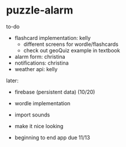 # puzzle-alarm
to-do
- flashcard implementation: kelly
  - different screens for wordle/flashcards
  - check out geoQuiz example in textbook
- alarm form: christina
- notifications: christina
- weather api: kelly

later: 
- firebase (persistent data) (10/20)
- wordle implementation
- import sounds
- make it nice looking

- beginning to end app due 11/13

